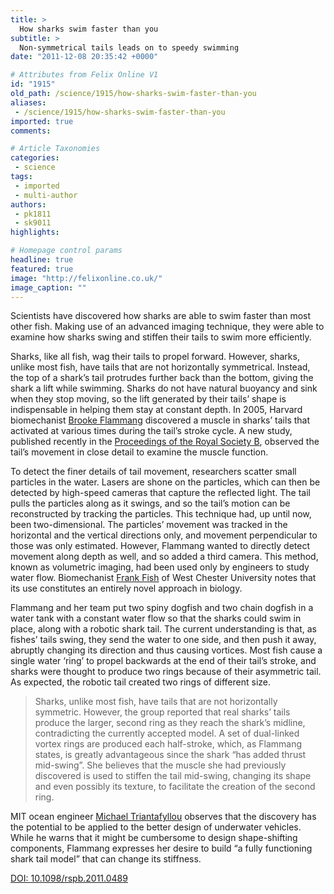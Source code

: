 ```yaml
---
title: >
  How sharks swim faster than you
subtitle: >
  Non-symmetrical tails leads on to speedy swimming
date: "2011-12-08 20:35:42 +0000"

# Attributes from Felix Online V1
id: "1915"
old_path: /science/1915/how-sharks-swim-faster-than-you
aliases:
 - /science/1915/how-sharks-swim-faster-than-you
imported: true
comments:

# Article Taxonomies
categories:
 - science
tags:
 - imported
 - multi-author
authors:
 - pk1811
 - sk9011
highlights:

# Homepage control params
headline: true
featured: true
image: "http://felixonline.co.uk/"
image_caption: ""
---
```


Scientists have discovered how sharks are able to swim faster than most other fish. Making use of an advanced imaging technique, they were able to examine how sharks swing and stiffen their tails to swim more efficiently.

Sharks, like all fish, wag their tails to propel forward. However, sharks, unlike most fish, have tails that are not horizontally symmetrical. Instead, the top of a shark’s tail protrudes further back than the bottom, giving the shark a lift while swimming. Sharks do not have natural buoyancy and sink when they stop moving, so the lift generated by their tails’ shape is indispensable in helping them stay at constant depth. In 2005, Harvard biomechanist [Brooke Flammang](http://www.people.fas.harvard.edu/~flammang/) discovered a muscle in sharks’ tails that activated at various times during the tail’s stroke cycle. A new study, published recently in the [Proceedings of the Royal Society B](http://rspb.royalsocietypublishing.org/), observed the tail’s movement in close detail to examine the muscle function.

To detect the finer details of tail movement, researchers scatter small particles in the water. Lasers are shone on the particles, which can then be detected by high-speed cameras that capture the reflected light. The tail pulls the particles along as it swings, and so the tail’s motion can be reconstructed by tracking the particles. This technique had, up until now, been two-dimensional. The particles’ movement was tracked in the horizontal and the vertical directions only, and movement perpendicular to those was only estimated. However, Flammang wanted to directly detect movement along depth as well, and so added a third camera. This method, known as volumetric imaging, had been used only by engineers to study water flow. Biomechanist [Frank Fish](http://darwin.wcupa.edu/~biology/fish/) of West Chester University notes that its use constitutes an entirely novel approach in biology.

Flammang and her team put two spiny dogfish and two chain dogfish in a water tank with a constant water flow so that the sharks could swim in place, along with a robotic shark tail. The current understanding is that, as fishes’ tails swing, they send the water to one side, and then push it away, abruptly changing its direction and thus causing vortices. Most fish cause a single water ‘ring’ to propel backwards at the end of their tail’s stroke, and sharks were thought to produce two rings because of their asymmetric tail. As expected, the robotic tail created two rings of different size.
> Sharks, unlike most fish, have tails that are not horizontally symmetric.
However, the group reported that real sharks’ tails produce the larger, second ring as they reach the shark’s midline, contradicting the currently accepted model. A set of dual-linked vortex rings are produced each half-stroke, which, as Flammang states, is greatly advantageous since the shark “has added thrust mid-swing”. She believes that the muscle she had previously discovered is used to stiffen the tail mid-swing, changing its shape and even possibly its texture, to facilitate the creation of the second ring.

MIT ocean engineer [Michael Triantafyllou](http://meche.mit.edu/people/?id=91) observes that the discovery has the potential to be applied to the better design of underwater vehicles. While he warns that it might be cumbersome to design shape-shifting components, Flammang expresses her desire to build “a fully functioning shark tail model” that can change its stiffness.

[DOI: 10.1098/rspb.2011.0489](http://rspb.royalsocietypublishing.org/content/early/2011/05/04/rspb.2011.0489.abstract)
